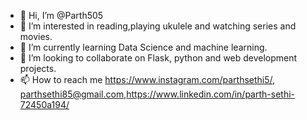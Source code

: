 - 👋 Hi, I’m @Parth505
- 👀 I’m interested in reading,playing ukulele and watching series and movies.
- 🌱 I’m currently learning Data Science and machine learning.
- 💞️ I’m looking to collaborate on Flask, python and web development projects.
- 📫 How to reach me 
  https://www.instagram.com/parthsethi5/,
  parthsethi85@gmail.com,https://www.linkedin.com/in/parth-sethi-72450a194/


<!---
Parth505/Parth505 is a ✨ special ✨ repository because its `README.md` (this file) appears on your GitHub profile.
You can click the Preview link to take a look at your changes.
--->
